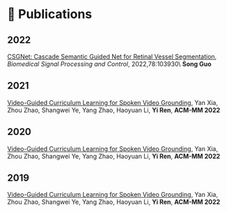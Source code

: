 # 📝 Publications 


## 2022
[CSGNet: Cascade Semantic Guided Net for Retinal Vessel Segmentation](https://doi.org/10.1016/j.bspc.2022.103930), *Biomedical Signal Processing and Control*, 2022,78:103930\\
**Song Guo**

## 2021
[Video-Guided Curriculum Learning for Spoken Video Grounding](), Yan Xia, Zhou Zhao, Shangwei Ye, Yang Zhao, Haoyuan Li, **Yi Ren**, **ACM-MM 2022**


## 2020
[Video-Guided Curriculum Learning for Spoken Video Grounding](), Yan Xia, Zhou Zhao, Shangwei Ye, Yang Zhao, Haoyuan Li, **Yi Ren**, **ACM-MM 2022**

## 2019
[Video-Guided Curriculum Learning for Spoken Video Grounding](), Yan Xia, Zhou Zhao, Shangwei Ye, Yang Zhao, Haoyuan Li, **Yi Ren**, **ACM-MM 2022**
